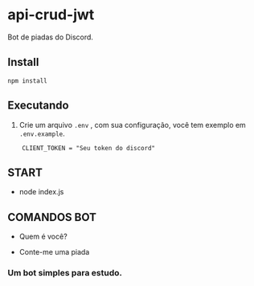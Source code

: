 # api-crud-jwt

Bot de piadas do Discord.

## Install

`npm install`

## Executando

1. Crie um arquivo `.env` , com sua configuração, você tem exemplo em `.env.example`.

```.env
    CLIENT_TOKEN = "Seu token do discord"
```

## START

+ node index.js

## COMANDOS BOT

+ Quem é você?

+ Conte-me uma piada

### Um bot simples para estudo.